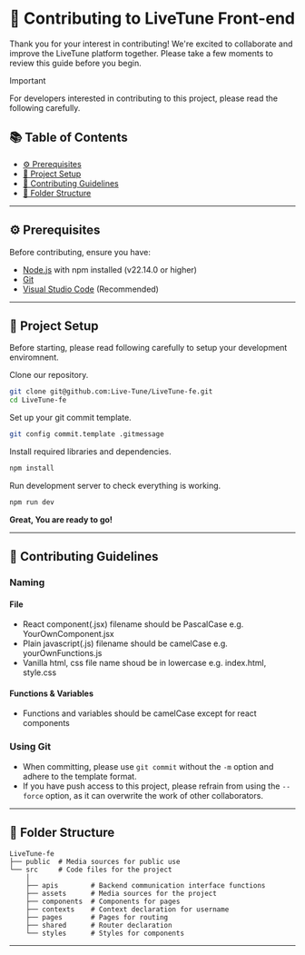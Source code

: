 # 📝 Contributing to LiveTune Front-end

Thank you for your interest in contributing! We're excited to collaborate and improve the LiveTune platform together. Please take a few moments to review this guide before you begin.

> [!IMPORTANT]
> For developers interested in contributing to this project, please read the following carefully.

## 📚 Table of Contents

- [⚙️ Prerequisites](#️-prerequisites)
- [🔧 Project Setup](#-project-setup)
- [📝 Contributing Guidelines](#-contributing-guidelines)
- [📁 Folder Structure](#-folder-structure)

---

## ⚙️ Prerequisites

Before contributing, ensure you have:

- [Node.js](https://nodejs.org/) with npm installed (v22.14.0 or higher)
- [Git](https://git-scm.com/)
- [Visual Studio Code](https://code.visualstudio.com/) (Recommended)

---

## 🔧 Project Setup

Before starting, please read following carefully to setup your development enviromnent.

Clone our repository.

```bash
git clone git@github.com:Live-Tune/LiveTune-fe.git
cd LiveTune-fe
```

Set up your git commit template.

```bash
git config commit.template .gitmessage
```

Install required libraries and dependencies.

```bash
npm install
```

Run development server to check everything is working.

```bash
npm run dev
```

**Great, You are ready to go!**

---

## 📝 Contributing Guidelines

### Naming

#### File

- React component(.jsx) filename should be PascalCase e.g. YourOwnComponent.jsx
- Plain javascript(.js) filename should be camelCase e.g. yourOwnFunctions.js
- Vanilla html, css file name shoud be in lowercase e.g. index.html, style.css

#### Functions & Variables

- Functions and variables should be camelCase except for react components

### Using Git

- When committing, please use `git commit` without the `-m` option and adhere to the template format.
- If you have push access to this project, please refrain from using the `--force` option, as it can overwrite the work of other collaborators.

---

## 📁 Folder Structure

```
LiveTune-fe
├── public  # Media sources for public use
└── src     # Code files for the project
    │
    ├── apis        # Backend communication interface functions
    ├── assets      # Media sources for the project
    ├── components  # Components for pages
    ├── contexts    # Context declaration for username
    ├── pages       # Pages for routing
    ├── shared      # Router declaration
    └── styles      # Styles for components

```

---
